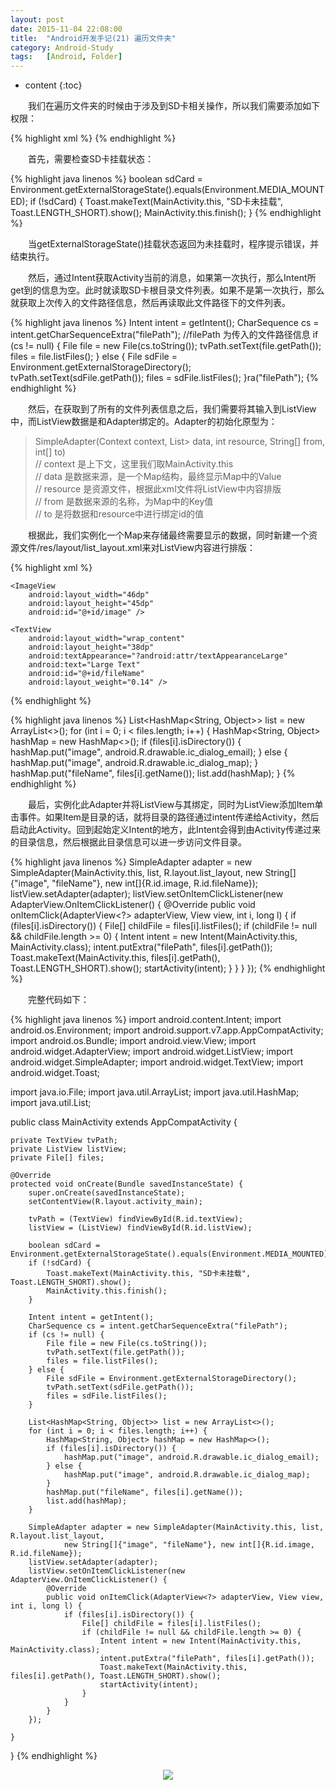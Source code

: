 ```yaml
---
layout: post
date: 2015-11-04 22:08:00
title:  "Android开发手记(21) 遍历文件夹"
category: Android-Study
tags:   [Android, Folder]
---
```


* content
{:toc}
 
　　我们在遍历文件夹的时候由于涉及到SD卡相关操作，所以我们需要添加如下权限：

{% highlight xml %}
<uses-permission android:name="android.permission.WRITE_EXTERNAL_STORAGE"/>
<uses-permission android:name="android.permission.MOUNT_UNMOUNT_FILESYSTEMS"/>
{% endhighlight %}

　　首先，需要检查SD卡挂载状态：

{% highlight java linenos %}
boolean sdCard = Environment.getExternalStorageState().equals(Environment.MEDIA_MOUNTED);
    if (!sdCard) {
        Toast.makeText(MainActivity.this, "SD卡未挂载", Toast.LENGTH_SHORT).show();
        MainActivity.this.finish();
    }
{% endhighlight %}

　　当getExternalStorageState()挂载状态返回为未挂载时，程序提示错误，并结束执行。

　　然后，通过Intent获取Activity当前的消息，如果第一次执行，那么Intent所get到的信息为空。此时就读取SD卡根目录文件列表。如果不是第一次执行，那么就获取上次传入的文件路径信息，然后再读取此文件路径下的文件列表。


{% highlight java linenos %}
Intent intent = getIntent();
CharSequence cs = intent.getCharSequenceExtra("filePath"); //filePath 为传入的文件路径信息
if (cs != null) {
     File file = new File(cs.toString());
     tvPath.setText(file.getPath());
     files = file.listFiles();
} else {
     File sdFile = Environment.getExternalStorageDirectory();
     tvPath.setText(sdFile.getPath());
     files = sdFile.listFiles();
}ra("filePath");
{% endhighlight %}

　　然后，在获取到了所有的文件列表信息之后，我们需要将其输入到ListView中，而ListView数据是和Adapter绑定的。Adapter的初始化原型为：


> SimpleAdapter(Context context, List<? extends Map<String, ?>> data, int resource, String[] from, int[] to)  
> // context 是上下文，这里我们取MainActivity.this  
> // data 是数据来源，是一个Map结构，最终显示Map中的Value  
> // resource 是资源文件，根据此xml文件将ListView中内容排版  
> // from 是数据来源的名称，为Map中的Key值  
> // to 是将数据和resource中进行绑定id的值  

　　根据此，我们实例化一个Map来存储最终需要显示的数据，同时新建一个资源文件/res/layout/list_layout.xml来对ListView内容进行排版：

{% highlight xml %}
<?xml version="1.0" encoding="utf-8"?>
<LinearLayout xmlns:android="http://schemas.android.com/apk/res/android"
    android:orientation="horizontal" android:layout_width="match_parent"
    android:layout_height="match_parent"
    android:weightSum="1">
 
    <ImageView
        android:layout_width="46dp"
        android:layout_height="45dp"
        android:id="@+id/image" />
 
    <TextView
        android:layout_width="wrap_content"
        android:layout_height="38dp"
        android:textAppearance="?android:attr/textAppearanceLarge"
        android:text="Large Text"
        android:id="@+id/fileName"
        android:layout_weight="0.14" />
</LinearLayout>
{% endhighlight %}

{% highlight java linenos %}
List<HashMap<String, Object>> list = new ArrayList<>();
    for (int i = 0; i < files.length; i++) {
        HashMap<String, Object> hashMap = new HashMap<>();
        if (files[i].isDirectory()) {
            hashMap.put("image", android.R.drawable.ic_dialog_email);
        } else {
            hashMap.put("image", android.R.drawable.ic_dialog_map);
        }
        hashMap.put("fileName", files[i].getName());
        list.add(hashMap);
    }
{% endhighlight %}

　　最后，实例化此Adapter并将ListView与其绑定，同时为ListView添加Item单击事件。如果Item是目录的话，就将目录的路径通过intent传递给Activity，然后启动此Activity。回到起始定义Intent的地方，此Intent会得到由Activity传递过来的目录信息，然后根据此目录信息可以进一步访问文件目录。

{% highlight java linenos %}
SimpleAdapter adapter = new SimpleAdapter(MainActivity.this, list, R.layout.list_layout,
        new String[]{"image", "fileName"}, new int[]{R.id.image, R.id.fileName});
listView.setAdapter(adapter);
listView.setOnItemClickListener(new AdapterView.OnItemClickListener() {
    @Override
    public void onItemClick(AdapterView<?> adapterView, View view, int i, long l) {
        if (files[i].isDirectory()) {
            File[] childFile = files[i].listFiles();
            if (childFile != null && childFile.length >= 0) {
                Intent intent = new Intent(MainActivity.this, MainActivity.class);
                intent.putExtra("filePath", files[i].getPath());
                Toast.makeText(MainActivity.this, files[i].getPath(), Toast.LENGTH_SHORT).show();
                startActivity(intent);
            }
        }
    }
});
{% endhighlight %}

　　完整代码如下：

{% highlight java linenos %}
import android.content.Intent;
import android.os.Environment;
import android.support.v7.app.AppCompatActivity;
import android.os.Bundle;
import android.view.View;
import android.widget.AdapterView;
import android.widget.ListView;
import android.widget.SimpleAdapter;
import android.widget.TextView;
import android.widget.Toast;
 
import java.io.File;
import java.util.ArrayList;
import java.util.HashMap;
import java.util.List;
 
public class MainActivity extends AppCompatActivity {
 
    private TextView tvPath;
    private ListView listView;
    private File[] files;
 
    @Override
    protected void onCreate(Bundle savedInstanceState) {
        super.onCreate(savedInstanceState);
        setContentView(R.layout.activity_main);
 
        tvPath = (TextView) findViewById(R.id.textView);
        listView = (ListView) findViewById(R.id.listView);
 
        boolean sdCard = Environment.getExternalStorageState().equals(Environment.MEDIA_MOUNTED);
        if (!sdCard) {
            Toast.makeText(MainActivity.this, "SD卡未挂载", Toast.LENGTH_SHORT).show();
            MainActivity.this.finish();
        }
 
        Intent intent = getIntent();
        CharSequence cs = intent.getCharSequenceExtra("filePath");
        if (cs != null) {
            File file = new File(cs.toString());
            tvPath.setText(file.getPath());
            files = file.listFiles();
        } else {
            File sdFile = Environment.getExternalStorageDirectory();
            tvPath.setText(sdFile.getPath());
            files = sdFile.listFiles();
        }
 
        List<HashMap<String, Object>> list = new ArrayList<>();
        for (int i = 0; i < files.length; i++) {
            HashMap<String, Object> hashMap = new HashMap<>();
            if (files[i].isDirectory()) {
                hashMap.put("image", android.R.drawable.ic_dialog_email);
            } else {
                hashMap.put("image", android.R.drawable.ic_dialog_map);
            }
            hashMap.put("fileName", files[i].getName());
            list.add(hashMap);
        }
 
        SimpleAdapter adapter = new SimpleAdapter(MainActivity.this, list, R.layout.list_layout,
                new String[]{"image", "fileName"}, new int[]{R.id.image, R.id.fileName});
        listView.setAdapter(adapter);
        listView.setOnItemClickListener(new AdapterView.OnItemClickListener() {
            @Override
            public void onItemClick(AdapterView<?> adapterView, View view, int i, long l) {
                if (files[i].isDirectory()) {
                    File[] childFile = files[i].listFiles();
                    if (childFile != null && childFile.length >= 0) {
                        Intent intent = new Intent(MainActivity.this, MainActivity.class);
                        intent.putExtra("filePath", files[i].getPath());
                        Toast.makeText(MainActivity.this, files[i].getPath(), Toast.LENGTH_SHORT).show();
                        startActivity(intent);
                    }
                }
            }
        });
 
    }
 
}
{% endhighlight %}

<div style="text-align: center">
<img src="{{ site.url }}/images/201511/2015110404.png"/> 
</div>




